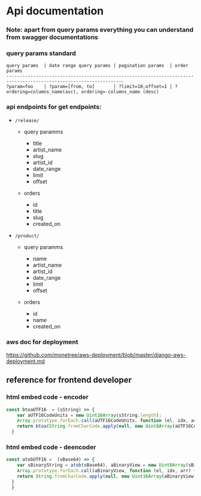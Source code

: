# Api documentation 

### Note: apart from query params everything you can understand from swagger documentations

### query params standard
                    
	query params  | date range query params | pagination params  | order params
	------------------------------------------------------------------------------------------------------------------
	?param=foo    | ?param=[from, to]       | ?limit=10,offset=1 | ?ordering=columns_name(asc), ordering=-columns_name (desc) 




### api endpoints for get endpoints:

- `/release/`

	- query paramms
		- title
		- artist_name
		- slug
		- artist_id
		- date_range
		- limit
		- offset

	- orders
		- id
		- title
		- slug
		- created_on

- `/product/`

	- query paramms
		- name
		- artist_name
		- artist_id
		- date_range
		- limit
		- offset

	- orders
		- id
		- name
		- created_on
                    





### aws doc for deployment

https://github.com/monetree/aws-deployment/blob/master/django-aws-deployment.md


## reference for frontend developer


### html embed code - encoder

```javascript
const btoaUTF16  = (sString) => {
    var aUTF16CodeUnits = new Uint16Array(sString.length);
    Array.prototype.forEach.call(aUTF16CodeUnits, function (el, idx, arr) { arr[idx] = sString.charCodeAt(idx); });
    return btoa(String.fromCharCode.apply(null, new Uint8Array(aUTF16CodeUnits.buffer)));
  }
```


### html embed code - deencoder

```javascript
const atobUTF16 =  (sBase64) => {
    var sBinaryString = atob(sBase64), aBinaryView = new Uint8Array(sBinaryString.length);
    Array.prototype.forEach.call(aBinaryView, function (el, idx, arr) { arr[idx] = sBinaryString.charCodeAt(idx); });
    return String.fromCharCode.apply(null, new Uint16Array(aBinaryView.buffer));
  }
  }
```
